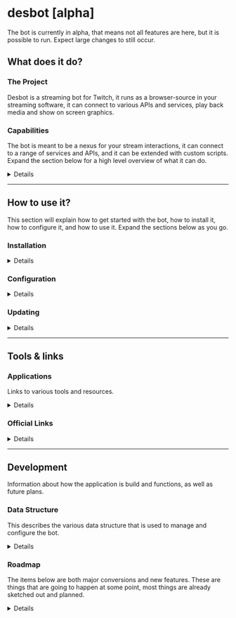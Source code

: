 # desbot [alpha]
The bot is currently in alpha, that means not all features are here, but it is possible to run. Expect large changes to still occur.

## What does it do?

### The Project
Desbot is a streaming bot for Twitch, it runs as a browser-source in your streaming software, it can connect to various APIs and services, play back media and show on screen graphics.  

### Capabilities
The bot is meant to be a nexus for your stream interactions, it can connect to a range of services and APIs, and it can be extended with custom scripts. Expand the section below for a high level overview of what it can do.
<details>

1. Create, manage and listen for Twitch rewards, toggle them on/off depending on a range of conditions, update their settings.
2. Listen to commands from Twitch chat, write to Twitch chat and act on whispers.
3. Post messages and embeds in Discord channels via webhooks.
4. Speak text using Google TTS, read out chat, reward messages, status messages, announcements, support for users to change their own voice. 
   * Comes with a lot of support functions like name cleanup, text cleanup, custom nicks, word to audio replacement, a dictionary for word replacement.
5. Connect to a range of accessory tools: to change SteamVR settings, capture SteamVR screenshots, detect running SteamVR games, send overlays into SteamVR, and more.
6. Connect to OBS Studio using the 4.x Websocket plugin, to show/hide sources and filters, trigger screenshot capture.
7. Write text labels to disk, as well as a range of settings for various functions.
8. Send key presses to arbitrary applications using PHP to execute an AutoIT v3 component.
9. Can pipe screenshots from both SteamVR and OBS to overlays and/or Discord.
10. Can trigger custom URIs for applications, or load a URL in the background to trigger standard webhooks.
11. Load and post Steam game info & achievements to Twitch chat & Discord.
12. Update the Twitch category from the currently running Steam game automatically.
</details>

---

## How to use it?
This section will explain how to get started with the bot, how to install it, how to configure it, and how to use it. Expand the sections below as you go.

### Installation
<details>

#### Mandatory things
1. You need to have at least one user account on [Twitch][twitch] as that is needed to get through the setup.
2. A webserver with PHP 8.1 or higher, an easy ready-made solution is [XAMPP][xampp].
   * Inside `php.ini` in `xampp/php` uncomment this line: `extension=sqlite3` by removing the leading `;` to enable the SQLite3 plugin. Then restart Apache.
3. To compile TypeScript you need [Node.JS][nodejs].
   * With Node installed, install the TypeScript compiler with `npm install -g tsc` in the terminal.

#### Good to Have things
1. A secondary [Twitch][twitch] account to use as a bot in chat, so it doesn't look like you are writing all automated messages yourself.
2. [Git][git] installed, possibly with a GUI client, so you can clone the repository and easily pull down new changes, it is also used to name backup archives when using the included backup script.
   * Make sure you can access it in your terminal, run `git version` in the terminal and see if it succeeds, if not it needs to be added to the `PATH` environmental variable. 
3. An API key from [Google][googletts], so you get access to TTS functionality, which is a commonly used feature in the bot.

#### Get the bot
1. Clone this repository to a folder in the document root of your webserver, go to it in the terminal and run `git clone https://github.com/BOLL7708/desbot.git`. If you are using `XAMPP` the root is `xampp/htdocs`.
2. Run `tsc` in the terminal to compile the project, it should return empty if there are no issues.
3. Open the URL to the bot in your browser and go through the setup, see the next section for configuration, the URL should look something like this if you used the defaults: `http://localhost/desbot/`

</details>

### Configuration
<details>

1. The first time you run the main page it will create a new database. Click the link at the bottom to continue to the editor.
2. You are now in the initial setup, which includes signing in with Twitch for both your channel and an second account to act as a bot in chat, which can be your main account or a secondary account specifically made for this.
3. After the setup you have access to the main interface, here it is recommended to go to the `🍰 Defaults` section to import default presets and events, this will help you get a very solid base setup and includes things are not well documented so hard to get any other way.
4. Go to  `🎨 Config > Speech > Google Api Key`, and insert your API key if you have one, this to get TTS throughout.
5. Use the `🧰 Tools` section of the editor to perform things like importing existing Twitch rewards, load data for Twitch users, load data for Steam games, connect to a Philips Hue hub, and more.
   * If you have existing rewards on Twitch, it is a good idea to use the import tools in here. Keep in mind that if you want the bot to be able to update and toggle your reward, they need to be created by the bot. You can still import existing rewards, delete them, and then have this bot create them from the imported presets.  
</details>

### Updating
<details>

To update the project you should pull down the latest changes and then recompile the project, follow these steps:
1. Go to the project root in the terminal, this will be in `xampp/htdocs/desbot` if you used the defaults.
2. Use Git to pull the latest changes from the `master` branch, if you haven't checked out a different branch you can run this in the terminal to get the update: `git pull`
3. Still in the same terminal, run `tsc` to recompile the project, it should return empty if there are no issues.

That should be it. Go to the path of the bot in your browser and check the version number in the top left corner under the logo, it should be the latest version as seen on GitHub or the website.
</details>

---

## Tools & links
### Applications
Links to various tools and resources.
<details>

#### Things that should or might already be installed
* [XAMPP][xampp] - Used to run the bot locally, as the backend is currently relying on PHP.
* [Git][git] - Used to clone the repository and to check which commit the project is on to name backups.
* [Node.JS][nodejs] - Used to compile TypeScript to JavaScript.
* [Open Broadcaster Software][obs] - Streaming software, used to run the bot as a browser source.

#### Things that are optional accessories that can be used with the bot 
* [AutoIT v3][autoit] - Used to send key presses to arbitrary applications.
* [DB Browser for SQLite][sqlite] - SQLite database browser, useful for inspecting the database.
* [OpenVR2WS][openvr2ws] - Used to connect to SteamVR to leech data from it and remotely change settings.
* [OpenVROverlayPipe][pipe] - Used to launch overlay graphics and notifications in SteamVR.
* [SuperScreenShotterVR][sssvr] - Used to capture screenshots from SteamVR and pipe them to overlays and/or Discord.
</details>

### Official Links
<details>

* [Website][website] - The official website for the bot, contains a lot of information as well as this very ReadMe.
* [Discord][discord] - The official Discord server for the bot, where you can get support and chat with other users.
* [Reddit][reddit] - The official subreddit for the bot.
* [Bluesky][bluesky] - The official Bluesky page for the bot.
* [Twitter][twitter] - The official Twitter account for the bot.
</details>

---

## Development
Information about how the application is build and functions, as well as future plans.

### Data Structure
This describes the various data structure that is used to manage and configure the bot.
<details>

There are a range of data sources used by the events, triggers and actions. These are descibed below.
```mermaid
flowchart LR
    Desbot[DESBOT\nThe bot uses these things to function.]
    Desbot --> Config[CONFIG\nCollections of configuration\nvalues used for various integrations.]
    Desbot --> Preset[PRESET\nManually added data that is meant\nto be reused in multiple places.]
    Desbot --> Setting[SETTING\nAutomatically added data that the bot\nmanages, usually no need to access these.]
    Desbot --> Event[EVENT\nContains triggers\nthat trigger actions.]
    Event --> Trigger[TRIGGER\nThese are the things that\ncauses the bot to perform things.]
    Event --> Action[ACTION\nThese are the things that\nthe bot can cause to happen.]
```
Events are the main way to configure the bot to act on specific triggers to perform a range of actions. The root element is as mentioned the event, then you assign the triggers and actions to it, and the constitutes the entire thing.
</details>

### Roadmap
The items below are both major conversions and new features. These are things that are going to happen at some point, most things are already sketched out and planned.
<details>

1. The DB conversion took 16 months, but it's done, it's on here as there is some polish to do before continuing to the next thing.
2. Convert the backend of the project to Node.JS, this has a number of benefits.
   * NPM libraries for Twitch, Discord, etc. This will offload the API integration maintenance which will help a lot.
   * Node instead of Apache for HTTP serving, this will remove one installation to run the bot.
   * Node instead of PHP for page rendering and DB access, this will make for a more stable connection to SQLite.
   * Node to host a Websocket relay server, instead of relying on a separate application.
   * Node can run some browser APIs that can be offloaded from the browser component.
   * Node can be run on Windows, Mac, Linux and can thus likely run 24/7 on a Raspberry Pi.
3. Presenter - Break out the presentation part into a separate component. This will come automatically with the Node.JS conversion, but could be looked at beforehand. Basically all media playback and on screen overlays will be a separately hosted webpage that gets data over Websockets from the backend.
4. Dashboard - Create a Stream Deck equivalent as a webpage, where reward and system features can be toggled or triggered. This is where the old game reward profile feature will come back as we can persist reward states for the running Steam game.

### Planned Final Bot Structure
This has been the plan for a while, the whole conversion from config files to database with an editor has taken a while, so we're still a bit from splitting up the project and convert it to Node.JS.
```mermaid
flowchart LR
    Desbot[DESBOT]
    Desbot --> Nexus[NEXUS\nThe backend running in Node.JS\nmanaging data I/O and API\nconnections. Will host web\ncomponents and a websocket relay.]
    Nexus --> Presenter[PRESENTER\nWeb component that displays\ngraphics, video and plays back audio.\nUsed as browser source in OBS.]
    Nexus --> Editor[EDITOR\nWeb component that provides\nsetup and configuration.]
    Nexus --> Dashboard[DASHBOARD\nWeb component that provides\na Stream Deck equivalent\nfor managing the system.]
```
</details>

[twitch]: https://twitch.tv

[xampp]: https://www.apachefriends.org/download.html
[git]: https://git-scm.com/downloads
[nodejs]: https://nodejs.org/en/download
[googletts]: https://cloud.google.com/text-to-speech/docs/before-you-begin

[obs]: https://obsproject.com/download
[sqlite]: https://sqlitebrowser.org/dl
[autoit]: https://www.autoitscript.com/site/autoit/downloads
[openvr2ws]: https://github.com/BOLL7708/OpenVR2WS
[pipe]: https://github.com/BOLL7708/OpenVROverlayPipe
[sssvr]: https://github.com/BOLL7708/SuperScreenShotterVR

[website]: https://desbot.app
[discord]: https://desbot.app/discord
[reddit]: https://desbot.app/reddit
[twitter]: https://desbot.app/twitter
[bluesky]: https://desbot.app/bluesky
[trello]: https://desbot.app/trello

